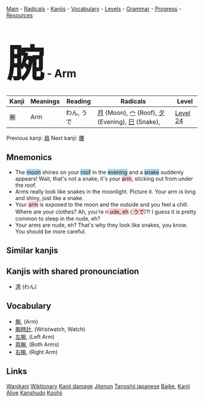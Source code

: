 <style> bigfont {font-size: 100px}</style>
[Main](../README.md) -
[Radicals](../radicals.md) -
[Kanjis](../kanjis.md) -
[Vocabulary](../vocabulary.md) -
[Levels](../levels.md) -
[Grammar](../grammar.md) - 
[Progress](../progress.md) -
[Resources](../resources.md)
# <bigfont> 腕</bigfont> - Arm 

| Kanji | Meanings | Reading | Radicals | Level |
| --- | --- | --- | --- | --- |
| 腕 | Arm | わん, うで | [月](../radicals/月.md) (Moon), [宀](../radicals/宀.md) (Roof), [夕](../radicals/夕.md) (Evening), [巳](../radicals/巳.md) (Snake),  | [Level 24](../levels/wk_level24.md) |

Previous kanji: [肩](肩.md) Next kanji: [腰](腰.md) 

## Mnemonics
 * The <span style="background-color:#ADD8E6"> moon</span> shines on your <span style="background-color:#ADD8E6"> roof</span> in the <span style="background-color:#ADD8E6"> evening</span> and a <span style="background-color:#ADD8E6"> snake</span> suddenly appears! Wait, that's not a snake, it's your <span style="background-color:#ffcccb"> arm</span>, sticking out from under the roof.
* Arms really look like snakes in the moonlight. Picture it. Your arm is long and shiny, just like a snake.
* Your <span style="background-color:#ffcccb"> arm</span> is exposed to the moon and the outside and you feel a chill. Where are your clothes? Ah, you're n<span style="background-color:#ffcccb"> ude, eh</span> (<span style="background-color:#ffcccb"> うで</span>)?! I guess it is pretty common to sleep in the nude, eh?
* Your arms are nude, eh? That's why they look like snakes, you know. You should be more careful.


## Similar kanjis
 


## Kanjis with shared pronounciation
 * [湾](湾.md) (わん)



## Vocabulary
 * [腕](../vocabulary/腕.md), (Arm)
* [腕時計](../vocabulary/腕.md), (Wristwatch, Watch)
* [左腕](../vocabulary/腕.md), (Left Arm)
* [両腕](../vocabulary/腕.md), (Both Arms)
* [右腕](../vocabulary/腕.md), (Right Arm)




## Links 


[Wanikani](https://www.wanikani.com/kanji/腕)
[Wiktionary](https://en.wiktionary.org/wiki/腕)
[Kanji damage](http://www.kanjidamage.com/kanji/search?utf8=✓&q=腕)
[Jitenon](https://jitenon.com/kanji/腕)
[Tanoshii japanese](https://www.tanoshiijapanese.com/dictionary/kanji.cfm?k=腕)
[Baike](https://baike.baidu.com/item/腕),
[Kanji Alive](https://app.kanjialive.com/腕)
[Kanshudo](https://www.kanshudo.com/searchmn?q=腕)
[Koohii](https://kanji.koohii.com/study/kanji/腕)
